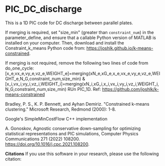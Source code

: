 # PIC_DC_discharge
This is a 1D PIC code for DC discharge between parallel plates.

If merging is required, set "size_min" (greater than `constraint_num`) in the parameter_define, and ensure that a callable Python version of MATLAB is installed on your computer. Then, download and install the Constraint_k_means Python code from:  https://joshlk.github.io/k-means-constrained.

If merging is not required, remove the following two lines of code from do_one_cycle: [x_e,vx_e,vy_e,vz_e,WEIGHT_e]=merging(xN_e,xG_e,x_e,vx_e,vy_e,vz_e,WEIGHT_e,N_G,constraint_num,size_min) & [x_i,vx_i,vy_i,vz_i,WEIGHT_i]=merging(xN_i,xG_i,x_i,vx_i,vy_i,vz_i,WEIGHT_i,N_G,constraint_num,size_min)
RUn PIC_1D.
Ref:
https://github.com/joshlk/k-means-constrained

Bradley, P. S., K. P. Bennett, and Ayhan Demiriz. "Constrained k-means clustering." Microsoft Research, Redmond (2000): 1-8.

Google's SimpleMinCostFlow C++ implementation

A. Gonoskov, Agnostic conservative down-sampling for optimizing statistical representations and PIC simulations, Computer Physics Communications 271 (2022) 108200. https://doi.org/10.1016/j.cpc.2021.108200.

**Citations**
If you use this software in your research, please use the following citation:

